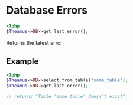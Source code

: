 # Database Errors

```php
<?php
$Theamus->DB->get_last_error();
```

Returns the latest error

## Example
```php
<?php
$Theamus->DB->select_from_table("some_table");
$Theamus->DB->get_last_error();

// returns "Table 'some_table' doesn't exist"
```
